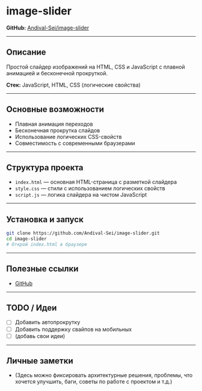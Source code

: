# image-slider

**GitHub:** [Andival-Sei/image-slider](https://github.com/Andival-Sei/image-slider)

---

## Описание
Простой слайдер изображений на HTML, CSS и JavaScript с плавной анимацией и бесконечной прокруткой.

**Стек:** JavaScript, HTML, CSS (логические свойства)

---

## Основные возможности
- Плавная анимация переходов
- Бесконечная прокрутка слайдов
- Использование логических CSS-свойств
- Совместимость с современными браузерами

---

## Структура проекта
- `index.html` — основная HTML-страница с разметкой слайдера
- `style.css` — стили с использованием логических свойств
- `script.js` — логика слайдера на чистом JavaScript

---

## Установка и запуск
```bash
git clone https://github.com/Andival-Sei/image-slider.git
cd image-slider
# Открой index.html в браузере
```

---

## Полезные ссылки
- [GitHub](https://github.com/Andival-Sei/image-slider)

---

## TODO / Идеи
- [ ] Добавить автопрокрутку
- [ ] Добавить поддержку свайпов на мобильных
- [ ] (добавь свои идеи)

---

## Личные заметки
- (Здесь можно фиксировать архитектурные решения, проблемы, что хочется улучшить, баги, советы по работе с проектом и т.д.) 